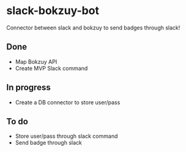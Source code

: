 # slack-bokzuy-bot
Connector between slack and bokzuy to send badges through slack!

## Done
 - Map Bokzuy API
 - Create MVP Slack command
 
## In progress
 - Create a DB connector to store user/pass

## To do
  - Store user/pass through slack command
  - Send badge through slack
